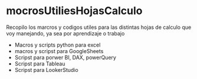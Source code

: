 # mocrosUtiliesHojasCalculo

Recopilo los marcros y codigos utiles para las distintas hojas de calculo que voy manejando, ya sea por aprendizaje o trabajo

- Macros y scripts python para excel
- macros y scripst para GoogleSheets
- Scripst para porwer BI, DAX, powerQuery
- Scripst para Tableau
- Scripst para LookerStudio
